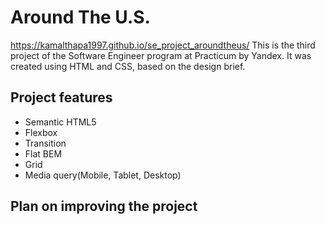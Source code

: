# Around The U.S.

https://kamalthapa1997.github.io/se_project_aroundtheus/
This is the third project of the Software Engineer program at Practicum by Yandex. It was created using HTML and CSS, based on the design brief.

## Project features

- Semantic HTML5
- Flexbox
- Transition
- Flat BEM
- Grid
- Media query(Mobile, Tablet, Desktop)

## Plan on improving the project
